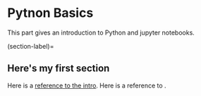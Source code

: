 # Pytnon Basics

This part gives an introduction to Python and jupyter notebooks.

(section-label)=
## Here's my first section

Here is a [reference to the intro](../intro.md). Here is a reference to [](section-label).